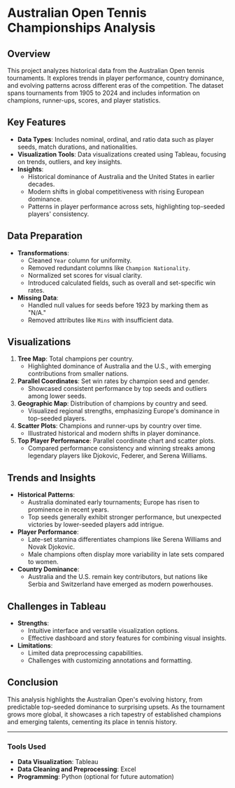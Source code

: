 # Australian Open Tennis Championships Analysis

## Overview
This project analyzes historical data from the Australian Open tennis tournaments. It explores trends in player performance, country dominance, and evolving patterns across different eras of the competition. The dataset spans tournaments from 1905 to 2024 and includes information on champions, runner-ups, scores, and player statistics.

## Key Features
- **Data Types**: Includes nominal, ordinal, and ratio data such as player seeds, match durations, and nationalities.
- **Visualization Tools**: Data visualizations created using Tableau, focusing on trends, outliers, and key insights.
- **Insights**:
  - Historical dominance of Australia and the United States in earlier decades.
  - Modern shifts in global competitiveness with rising European dominance.
  - Patterns in player performance across sets, highlighting top-seeded players' consistency.

## Data Preparation
- **Transformations**:
  - Cleaned `Year` column for uniformity.
  - Removed redundant columns like `Champion Nationality`.
  - Normalized set scores for visual clarity.
  - Introduced calculated fields, such as overall and set-specific win rates.
- **Missing Data**:
  - Handled null values for seeds before 1923 by marking them as "N/A."
  - Removed attributes like `Mins` with insufficient data.

## Visualizations
1. **Tree Map**: Total champions per country.
   - Highlighted dominance of Australia and the U.S., with emerging contributions from smaller nations.
2. **Parallel Coordinates**: Set win rates by champion seed and gender.
   - Showcased consistent performance by top seeds and outliers among lower seeds.
3. **Geographic Map**: Distribution of champions by country and seed.
   - Visualized regional strengths, emphasizing Europe's dominance in top-seeded players.
4. **Scatter Plots**: Champions and runner-ups by country over time.
   - Illustrated historical and modern shifts in player dominance.
5. **Top Player Performance**: Parallel coordinate chart and scatter plots.
   - Compared performance consistency and winning streaks among legendary players like Djokovic, Federer, and Serena Williams.

## Trends and Insights
- **Historical Patterns**:
  - Australia dominated early tournaments; Europe has risen to prominence in recent years.
  - Top seeds generally exhibit stronger performance, but unexpected victories by lower-seeded players add intrigue.
- **Player Performance**:
  - Late-set stamina differentiates champions like Serena Williams and Novak Djokovic.
  - Male champions often display more variability in late sets compared to women.
- **Country Dominance**:
  - Australia and the U.S. remain key contributors, but nations like Serbia and Switzerland have emerged as modern powerhouses.

## Challenges in Tableau
- **Strengths**:
  - Intuitive interface and versatile visualization options.
  - Effective dashboard and story features for combining visual insights.
- **Limitations**:
  - Limited data preprocessing capabilities.
  - Challenges with customizing annotations and formatting.

## Conclusion
This analysis highlights the Australian Open's evolving history, from predictable top-seeded dominance to surprising upsets. As the tournament grows more global, it showcases a rich tapestry of established champions and emerging talents, cementing its place in tennis history.

---
### Tools Used
- **Data Visualization**: Tableau
- **Data Cleaning and Preprocessing**: Excel
- **Programming**: Python (optional for future automation)
